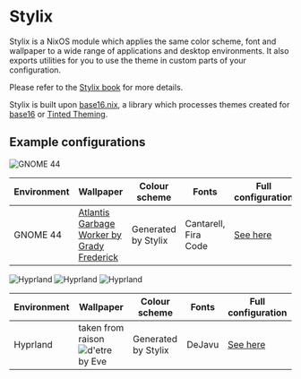 # Stylix

Stylix is a NixOS module which applies the same color scheme, font and
wallpaper to a wide range of applications and desktop environments. It also
exports utilities for you to use the theme in custom parts of your configuration.

Please refer to the [Stylix book](https://danth.github.io/stylix/) for more details.

Stylix is built upon [base16.nix](https://github.com/SenchoPens/base16.nix#readme),
a library which processes themes created for
[base16](https://github.com/chriskempson/base16#readme) or
[Tinted Theming](https://github.com/tinted-theming).

## Example configurations

![GNOME 44](https://user-images.githubusercontent.com/28959268/233449152-c38d0214-0991-454d-abbf-41b5e89dee3a.png)

| Environment | Wallpaper                                                                               | Colour scheme       | Fonts                | Full configuration                                                         |
|-------------|-----------------------------------------------------------------------------------------|---------------------|----------------------|----------------------------------------------------------------------------|
| GNOME 44    | [Atlantis Garbage Worker by Grady Frederick](https://www.artstation.com/artwork/W2GERJ) | Generated by Stylix | Cantarell, Fira Code | [See here](https://gist.github.com/danth/5e0b263eeed99aafcef2a2eca3e8548d) |

![Hyprland](https://github.com/SomeGuyNamedMy/Screenshots/blob/60cd34c7c822042e33d0a1d7ae98a64290aa6dab/example1.png)
![Hyprland](https://github.com/SomeGuyNamedMy/Screenshots/blob/60cd34c7c822042e33d0a1d7ae98a64290aa6dab/example2.png)
![Hyprland](https://github.com/SomeGuyNamedMy/Screenshots/blob/60cd34c7c822042e33d0a1d7ae98a64290aa6dab/example3.png)

| Environment | Wallpaper                                                                               | Colour scheme       | Fonts                | Full configuration                                                         |
|-------------|-----------------------------------------------------------------------------------------|---------------------|----------------------|----------------------------------------------------------------------------|
| Hyprland    | taken from raison ![d'etre by Eve]("https://www.youtube.com/watch?v=ulfY8WQE_HE")       | Generated by Stylix | DeJavu               | [See here]("https://github.com/SomeGuyNamedMy/users")                      |
